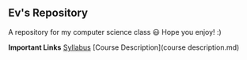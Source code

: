 ## Ev's Repository 
A repository for my computer science class :smiley:
Hope you enjoy! :)

**Important Links**
[Syllabus](Comp.science.syllabus.md)
[Course Description](course description.md)
